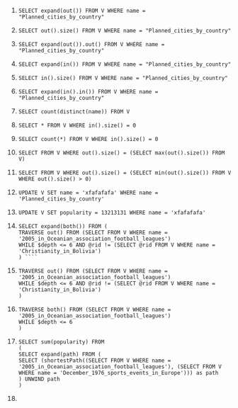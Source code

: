 1. ``` SELECT expand(out()) FROM V WHERE name = "Planned_cities_by_country" ```
2. ``` SELECT out().size() FROM V WHERE name = "Planned_cities_by_country" ```
3. ``` SELECT expand(out()).out() FROM V WHERE name = "Planned_cities_by_country" ```
4. ``` SELECT expand(in()) FROM V WHERE name = "Planned_cities_by_country" ```
5. ``` SELECT in().size() FROM V WHERE name = "Planned_cities_by_country" ```
6. ``` SELECT expand(in().in()) FROM V WHERE name = "Planned_cities_by_country" ```
7. ``` SELECT count(distinct(name)) FROM V ```
8. ``` SELECT * FROM V WHERE in().size() = 0 ```
9. ``` SELECT count(*) FROM V WHERE in().size() = 0 ```
10. ``` SELECT FROM V WHERE out().size() = (SELECT max(out().size()) FROM V) ```
11. ``` SELECT FROM V WHERE out().size() = (SELECT min(out().size()) FROM V WHERE out().size() > 0) ```
12. ``` UPDATE V SET name = 'xfafafafa' WHERE name = 'Planned_cities_by_country' ```
13. ``` UPDATE V SET popularity = 13213131 WHERE name = 'xfafafafa' ```
14. ``` 
    SELECT expand(both()) FROM (
    TRAVERSE out() FROM (SELECT FROM V WHERE name = '2005_in_Oceanian_association_football_leagues')
    WHILE $depth <= 6 AND @rid != (SELECT @rid FROM V WHERE name = 'Christianity_in_Bolivia')
    ) ````

15. ``` SELECT count(*) FROM (
    TRAVERSE out() FROM (SELECT FROM V WHERE name = '2005_in_Oceanian_association_football_leagues')
    WHILE $depth <= 6 AND @rid != (SELECT @rid FROM V WHERE name = 'Christianity_in_Bolivia')
    ) 
    ```

16. ``` SELECT sum(popularity) FROM (
    TRAVERSE both() FROM (SELECT FROM V WHERE name = '2005_in_Oceanian_association_football_leagues')
    WHILE $depth <= 6
    )
    ```
17. ```
    SELECT sum(popularity) FROM
    (
    SELECT expand(path) FROM (
    SELECT (shortestPath((SELECT FROM V WHERE name = '2005_in_Oceanian_association_football_leagues'), (SELECT FROM V WHERE name = 'December_1976_sports_events_in_Europe'))) as path
    ) UNWIND path
    )
    ```
18.